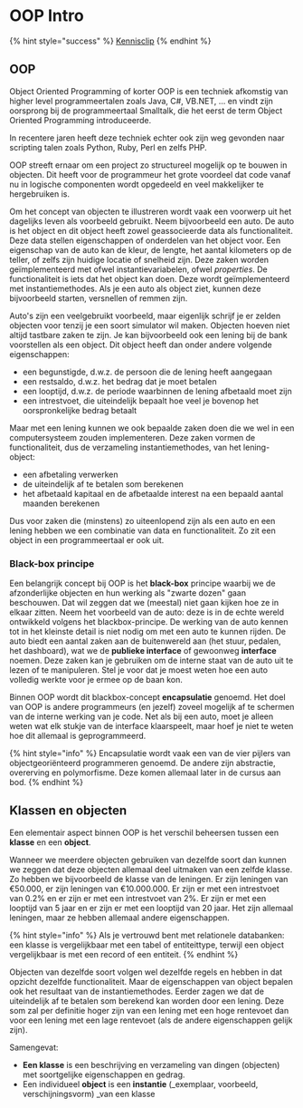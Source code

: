 # OOP Intro

{% hint style="success" %}
[Kennisclip](https://youtu.be/Wp8EQuQV9UU)
{% endhint %}

## OOP

Object Oriented Programming of korter OOP is een techniek afkomstig van higher level programmeertalen zoals Java, C#, VB.NET, ... en vindt zijn oorsprong bij de programmeertaal Smalltalk, die het eerst de term Object Oriented Programming introduceerde.

In recentere jaren heeft deze techniek echter ook zijn weg gevonden naar scripting talen zoals Python, Ruby, Perl en zelfs PHP.

OOP streeft ernaar om een project zo structureel mogelijk op te bouwen in objecten. Dit heeft voor de programmeur het grote voordeel dat code vanaf nu in logische componenten wordt opgedeeld en veel makkelijker te hergebruiken is.

Om het concept van objecten te illustreren wordt vaak een voorwerp uit het dagelijks leven als voorbeeld gebruikt. Neem bijvoorbeeld een auto. De auto is het object en dit object heeft zowel geassocieerde data als functionaliteit. Deze data stellen eigenschappen of onderdelen van het object voor. Een eigenschap van de auto kan de kleur, de lengte, het aantal kilometers op de teller, of zelfs zijn huidige locatie of snelheid zijn. Deze zaken worden geïmplementeerd met ofwel instantievariabelen, ofwel _properties_. De functionaliteit is iets dat het object kan doen. Deze wordt geïmplementeerd met instantiemethodes. Als je een auto als object ziet, kunnen deze bijvoorbeeld starten, versnellen of remmen zijn.

Auto's zijn een veelgebruikt voorbeeld, maar eigenlijk schrijf je er zelden objecten voor tenzij je een soort simulator wil maken. Objecten hoeven niet altijd tastbare zaken te zijn. Je kan bijvoorbeeld ook een lening bij de bank voorstellen als een object. Dit object heeft dan onder andere volgende eigenschappen:

* een begunstigde, d.w.z. de persoon die de lening heeft aangegaan
* een restsaldo, d.w.z. het bedrag dat je moet betalen
* een looptijd, d.w.z. de periode waarbinnen de lening afbetaald moet zijn
* een intrestvoet, die uiteindelijk bepaalt hoe veel je bovenop het oorspronkelijke bedrag betaalt

Maar met een lening kunnen we ook bepaalde zaken doen die we wel in een computersysteem zouden implementeren. Deze zaken vormen de functionaliteit, dus de verzameling instantiemethodes, van het lening-object:

* een afbetaling verwerken
* de uiteindelijk af te betalen som berekenen
* het afbetaald kapitaal en de afbetaalde interest na een bepaald aantal maanden berekenen

Dus voor zaken die (minstens) zo uiteenlopend zijn als een auto en een lening hebben we een combinatie van data en functionaliteit. Zo zit een object in een programmeertaal er ook uit.

### Black-box principe

Een belangrijk concept bij OOP is het **black-box** principe waarbij we de afzonderlijke objecten en hun werking als "zwarte dozen" gaan beschouwen. Dat wil zeggen dat we (meestal) niet gaan kijken hoe ze in elkaar zitten. Neem het voorbeeld van de auto: deze is in de echte wereld ontwikkeld volgens het blackbox-principe. De werking van de auto kennen tot in het kleinste detail is niet nodig om met een auto te kunnen rijden. De auto biedt een aantal zaken aan de buitenwereld aan (het stuur, pedalen, het dashboard), wat we de **publieke interface** of gewoonweg **interface** noemen. Deze zaken kan je gebruiken om de interne staat van de auto uit te lezen of te manipuleren. Stel je voor dat je moest weten hoe een auto volledig werkte voor je ermee op de baan kon.

Binnen OOP wordt dit blackbox-concept **encapsulatie** genoemd. Het doel van OOP is andere programmeurs (en jezelf) zoveel mogelijk af te schermen van de interne werking van je code. Net als bij een auto, moet je alleen weten wat elk stukje van de interface klaarspeelt, maar hoef je niet te weten hoe dit allemaal is geprogrammeerd.

{% hint style="info" %}
Encapsulatie wordt vaak een van de vier pijlers van objectgeoriënteerd programmeren genoemd. De andere zijn abstractie, overerving en polymorfisme. Deze komen allemaal later in de cursus aan bod.
{% endhint %}

## Klassen en objecten

Een elementair aspect binnen OOP is het verschil beheersen tussen een **klasse** en een **object**.

Wanneer we meerdere objecten gebruiken van dezelfde soort dan kunnen we zeggen dat deze objecten allemaal deel uitmaken van een zelfde klasse. Zo hebben we bijvoorbeeld de klasse van de leningen. Er zijn leningen van €50.000, er zijn leningen van €10.000.000. Er zijn er met een intrestvoet van 0.2% en er zijn er met een intrestvoet van 2%. Er zijn er met een looptijd van 5 jaar en er zijn er met een looptijd van 20 jaar. Het zijn allemaal leningen, maar ze hebben allemaal andere eigenschappen.

{% hint style="info" %}
Als je vertrouwd bent met relationele databanken: een klasse is vergelijkbaar met een tabel of entiteittype, terwijl een object vergelijkbaar is met een record of een entiteit.
{% endhint %}

Objecten van dezelfde soort volgen wel dezelfde regels en hebben in dat opzicht dezelfde functionaliteit. Maar de eigenschappen van object bepalen ook het resultaat van de instantiemethodes. Eerder zagen we dat de uiteindelijk af te betalen som berekend kan worden door een lening. Deze som zal per definitie hoger zijn van een lening met een hoge rentevoet dan voor een lening met een lage rentevoet (als de andere eigenschappen gelijk zijn).

Samengevat:

* **Een klasse** is een beschrijving en verzameling van dingen (objecten) met soortgelijke eigenschappen en gedrag.
* Een individueel **object** is een **instantie** (_exemplaar, voorbeeld, verschijningsvorm) _van een klasse
